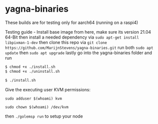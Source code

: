 # yagna-binaries



These builds are for testing only for aarch64 (running on a raspi4)

Testing guide -
Install base image from <link href = "https://ubuntu.com/download/raspberry-pi">here<link>, make sure its version 21.04 64-Bit
then install a needed dependency via 
 ```sudo apt-get install libpixman-1-dev```
then clone this repo via
```git clone https://github.com/MarijnStevens/yagna-binaries.git```
run both 
```sudo apt update```
then
```sudo apt upgrade```
lastly go into the yagna-binaries folder and run
```Bash 
$ chmod +x ./install.sh
$ chmod +x ./uninstall.sh

$ ./install.sh 
```
Give the executing user KVM permissions:

```sudo adduser $(whoami) kvm```

```sudo chown $(whoami) /dev/kvm```

then ```./golemsp run``` to setup your node
